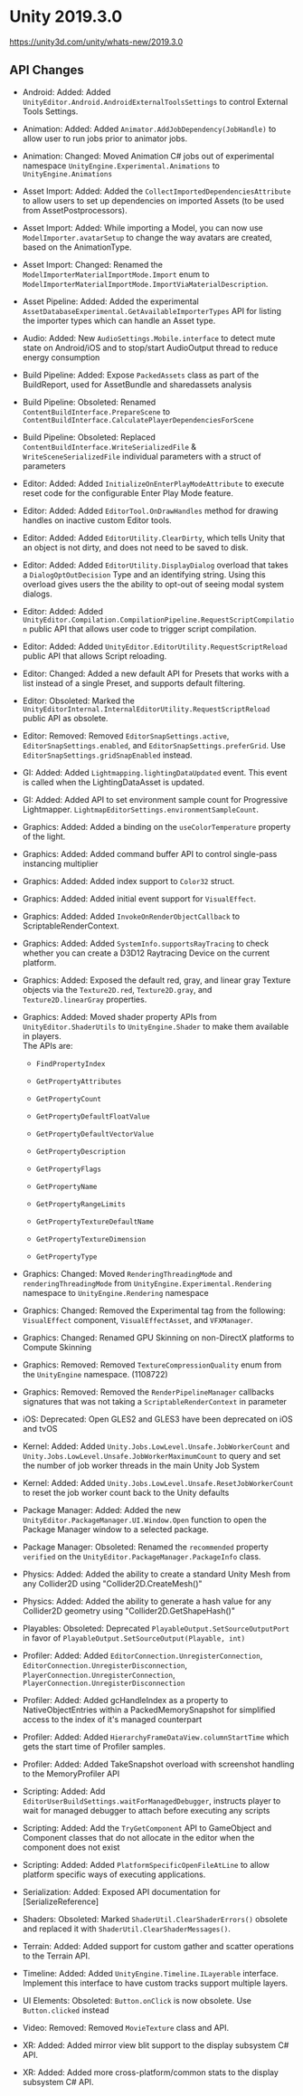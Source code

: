 # Unity 2019.3.0

https://unity3d.com/unity/whats-new/2019.3.0

## API Changes



*   Android: Added: Added `UnityEditor.Android.AndroidExternalToolsSettings` to control External Tools Settings.
    
*   Animation: Added: Added `Animator.AddJobDependency(JobHandle)` to allow user to run jobs prior to animator jobs.
    
*   Animation: Changed: Moved Animation C# jobs out of experimental namespace `UnityEngine.Experimental.Animations` to `UnityEngine.Animations`
    
*   Asset Import: Added: Added the `CollectImportedDependenciesAttribute` to allow users to set up dependencies on imported Assets (to be used from AssetPostprocessors).
    
*   Asset Import: Added: While importing a Model, you can now use `ModelImporter.avatarSetup` to change the way avatars are created, based on the AnimationType.
    
*   Asset Import: Changed: Renamed the `ModelImporterMaterialImportMode.Import` enum to `ModelImporterMaterialImportMode.ImportViaMaterialDescription`.
    
*   Asset Pipeline: Added: Added the experimental `AssetDatabaseExperimental.GetAvailableImporterTypes` API for listing the importer types which can handle an Asset type.
    
*   Audio: Added: New `AudioSettings.Mobile.interface` to detect mute state on Android/iOS and to stop/start AudioOutput thread to reduce energy consumption
    
*   Build Pipeline: Added: Expose `PackedAssets` class as part of the BuildReport, used for AssetBundle and sharedassets analysis
    
*   Build Pipeline: Obsoleted: Renamed `ContentBuildInterface.PrepareScene` to `ContentBuildInterface.CalculatePlayerDependenciesForScene`
    
*   Build Pipeline: Obsoleted: Replaced `ContentBuildInterface.WriteSerializedFile` & `WriteSceneSerializedFile` individual parameters with a struct of parameters
    
*   Editor: Added: Added `InitializeOnEnterPlayModeAttribute` to execute reset code for the configurable Enter Play Mode feature.
    
*   Editor: Added: Added `EditorTool.OnDrawHandles` method for drawing handles on inactive custom Editor tools.
    
*   Editor: Added: Added `EditorUtility.ClearDirty`, which tells Unity that an object is not dirty, and does not need to be saved to disk.
    
*   Editor: Added: Added `EditorUtility.DisplayDialog` overload that takes a `DialogOptOutDecision` Type and an identifying string. Using this overload gives users the the ability to opt-out of seeing modal system dialogs.
    
*   Editor: Added: Added `UnityEditor.Compilation.CompilationPipeline.RequestScriptCompilation` public API that allows user code to trigger script compilation.
    
*   Editor: Added: Added `UnityEditor.EditorUtility.RequestScriptReload` public API that allows Script reloading.
    
*   Editor: Changed: Added a new default API for Presets that works with a list instead of a single Preset, and supports default filtering.
    
*   Editor: Obsoleted: Marked the `UnityEditorInternal.InternalEditorUtility.RequestScriptReload` public API as obsolete.
    
*   Editor: Removed: Removed `EditorSnapSettings.active`, `EditorSnapSettings.enabled`, and `EditorSnapSettings.preferGrid`. Use `EditorSnapSettings.gridSnapEnabled` instead.
    
*   GI: Added: Added `Lightmapping.lightingDataUpdated` event. This event is called when the LightingDataAsset is updated.
    
*   GI: Added: Added API to set environment sample count for Progressive Lightmapper. `LightmapEditorSettings.environmentSampleCount`.
    
*   Graphics: Added: Added a binding on the `useColorTemperature` property of the light.
    
*   Graphics: Added: Added command buffer API to control single-pass instancing multiplier
    
*   Graphics: Added: Added index support to `Color32` struct.
    
*   Graphics: Added: Added initial event support for `VisualEffect`.
    
*   Graphics: Added: Added `InvokeOnRenderObjectCallback` to ScriptableRenderContext.
    
*   Graphics: Added: Added `SystemInfo.supportsRayTracing` to check whether you can create a D3D12 Raytracing Device on the current platform.
    
*   Graphics: Added: Exposed the default red, gray, and linear gray Texture objects via the `Texture2D.red`, `Texture2D.gray`, and `Texture2D.linearGray` properties.
    
*   Graphics: Added: Moved shader property APIs from `UnityEditor.ShaderUtils` to `UnityEngine.Shader` to make them available in players.  
    The APIs are:  
    
    *   `FindPropertyIndex`  
        
    *   `GetPropertyAttributes`  
        
    *   `GetPropertyCount`  
        
    *   `GetPropertyDefaultFloatValue`  
        
    *   `GetPropertyDefaultVectorValue`  
        
    *   `GetPropertyDescription`  
        
    *   `GetPropertyFlags`  
        
    *   `GetPropertyName`  
        
    *   `GetPropertyRangeLimits`  
        
    *   `GetPropertyTextureDefaultName`  
        
    *   `GetPropertyTextureDimension`  
        
    *   `GetPropertyType`
*   Graphics: Changed: Moved `RenderingThreadingMode` and `renderingThreadingMode` from `UnityEngine.Experimental.Rendering` namespace to `UnityEngine.Rendering` namespace
    
*   Graphics: Changed: Removed the Experimental tag from the following: `VisualEffect` component, `VisualEffectAsset`, and `VFXManager`.
    
*   Graphics: Changed: Renamed GPU Skinning on non-DirectX platforms to Compute Skinning
    
*   Graphics: Removed: Removed `TextureCompressionQuality` enum from the `UnityEngine` namespace. (1108722)
    
*   Graphics: Removed: Removed the `RenderPipelineManager` callbacks signatures that was not taking a `ScriptableRenderContext` in parameter
    
*   iOS: Deprecated: Open GLES2 and GLES3 have been deprecated on iOS and tvOS
    
*   Kernel: Added: Added `Unity.Jobs.LowLevel.Unsafe.JobWorkerCount` and `Unity.Jobs.LowLevel.Unsafe.JobWorkerMaximumCount` to query and set the number of job worker threads in the main Unity Job System
    
*   Kernel: Added: Added `Unity.Jobs.LowLevel.Unsafe.ResetJobWorkerCount` to reset the job worker count back to the Unity defaults
    
*   Package Manager: Added: Added the new `UnityEditor.PackageManager.UI.Window.Open` function to open the Package Manager window to a selected package.
    
*   Package Manager: Obsoleted: Renamed the `recommended` property `verified` on the `UnityEditor.PackageManager.PackageInfo` class.
    
*   Physics: Added: Added the ability to create a standard Unity Mesh from any Collider2D using "Collider2D.CreateMesh()"
    
*   Physics: Added: Added the ability to generate a hash value for any Collider2D geometry using "Collider2D.GetShapeHash()"
    
*   Playables: Obsoleted: Deprecated `PlayableOutput.SetSourceOutputPort` in favor of `PlayableOutput.SetSourceOutput(Playable, int)`
    
*   Profiler: Added: Added `EditorConnection.UnregisterConnection`, `EditorConnection.UnregisterDisconnection`, `PlayerConnection.UnregisterConnection`, `PlayerConnection.UnregisterDisconnection`
    
*   Profiler: Added: Added gcHandleIndex as a property to NativeObjectEntries within a PackedMemorySnapshot for simplified access to the index of it's managed counterpart
    
*   Profiler: Added: Added `HierarchyFrameDataView.columnStartTime` which gets the start time of Profiler samples.
    
*   Profiler: Added: Added TakeSnapshot overload with screenshot handling to the MemoryProfiler API
    
*   Scripting: Added: Add `EditorUserBuildSettings.waitForManagedDebugger`, instructs player to wait for managed debugger to attach before executing any scripts
    
*   Scripting: Added: Add the `TryGetComponent` API to GameObject and Component classes that do not allocate in the editor when the component does not exist
    
*   Scripting: Added: Added `PlatformSpecificOpenFileAtLine` to allow platform specific ways of executing applications.
    
*   Serialization: Added: Exposed API documentation for \[SerializeReference\]
    
*   Shaders: Obsoleted: Marked `ShaderUtil.ClearShaderErrors()` obsolete and replaced it with `ShaderUtil.ClearShaderMessages()`.
    
*   Terrain: Added: Added support for custom gather and scatter operations to the Terrain API.
    
*   Timeline: Added: Added `UnityEngine.Timeline.ILayerable` interface. Implement this interface to have custom tracks support multiple layers.
    
*   UI Elements: Obsoleted: `Button.onClick` is now obsolete. Use `Button.clicked` instead
    
*   Video: Removed: Removed `MovieTexture` class and API.
    
*   XR: Added: Added mirror view blit support to the display subsystem C# API.
    
*   XR: Added: Added more cross-platform/common stats to the display subsystem C# API.